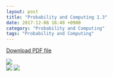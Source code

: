 ```yaml
---
layout: post
title: "Probability and Computing 1.3"
date: 2017-12-08 16:49 +0900
category: "Probability and Computing"
tags: "Probability and Computing"
---
```


<a href="{{ site.url }}/assets/Probability_and_Computing_1.3.pdf" class="center-image" >Download PDF file</a>

<img src="{{ site.url }}/assets/Probability_and_Computing_1.3-1.jpg" class="center-image" /> <br />
<img src="{{ site.url }}/assets/Probability_and_Computing_1.3-2.jpg" class="center-image" />
<img src="{{ site.url }}/assets/Probability_and_Computing_1.3-3.jpg" class="center-image" />
